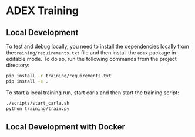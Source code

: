 # ADEX Training

## Local Development
To test and debug locally, you need to install the dependencies locally from the`training/requirements.txt` 
file and then install the `adex` package in editable mode.
To do so, run the following commands from the project directory:
```bash
pip install -r training/requirements.txt
pip install -e .
```
To start a local training run, start carla and then start the training script:
```bash
./scripts/start_carla.sh
python training/train.py
```

## Local Development with Docker

